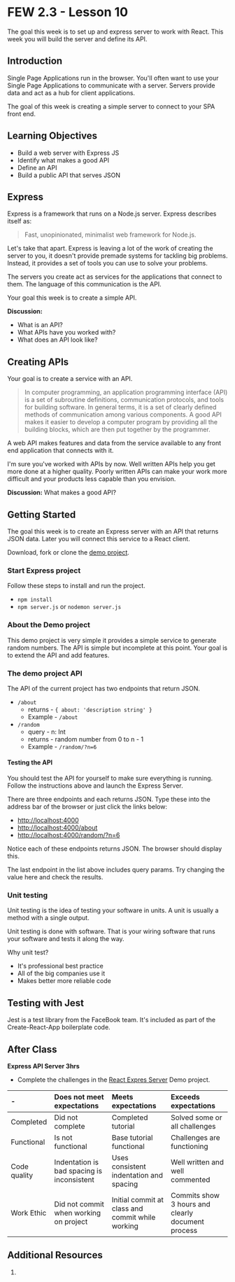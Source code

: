 # FEW 2.3 - Lesson 10

The goal this week is to set up and express server to work with React. This week you will build the server and define its API. 

## Introduction

Single Page Applications run in the browser. You'll often want to use your Single Page Applications to communicate with a server. Servers provide data and act as a hub for client applications.

The goal of this week is creating a simple server to connect to your SPA front end. 

## Learning Objectives

- Build a web server with Express JS
- Identify what makes a good API
- Define an API
- Build a public API that serves JSON

## Express

Express is a framework that runs on a Node.js server. Express describes itself as: 

> Fast, unopinionated, minimalist web framework for Node.js. 

Let's take that apart. Express is leaving a lot of the work of creating the server to you, it doesn't provide premade systems for tackling big problems. Instead, it provides a set of tools you can use to solve your problems. 

The servers you create act as services for the applications that connect to them. The language of this communication is the API.

Your goal this week is to create a simple API. 

**Discussion:** 

- What is an API?
- What APIs have you worked with? 
- What does an API look like? 

## Creating APIs

Your goal is to create a service with an API. 

> In computer programming, an application programming interface (API) is a set of subroutine definitions, communication protocols, and tools for building software. In general terms, it is a set of clearly defined methods of communication among various components. A good API makes it easier to develop a computer program by providing all the building blocks, which are then put together by the programmer.

A web API makes features and data from the service available to any front end application that connects with it.

I'm sure you've worked with APIs by now. Well written APIs help you get more done at a higher quality. Poorly written APIs can make your work more difficult and your products less capable than you envision. 

**Discussion:** What makes a good API? 

## Getting Started

The goal this week is to create an Express server with an API that returns JSON data. Later you will connect this service to a React client.

Download, fork or clone the [demo project](https://github.com/Make-School-Labs/react-express-server).

### Start Express project

Follow these steps to install and run the project.

- `npm install`
- `npm server.js` or `nodemon server.js`

### About the Demo project

This demo project is very simple it provides a simple service to generate random numbers. The API is simple but incomplete at this point. Your goal is to extend the API and add features. 

### The demo project API

The API of the current project has two endpoints that return JSON. 

- `/about` 
    - returns - `{ about: 'description string' }`
    - Example - `/about`
- `/random` 
    - query - n: Int
    - returns - random number from 0 to n - 1
    - Example - `/random/?n=6` 

#### Testing the API

You should test the API for yourself to make sure everything is running. Follow the instructions above and launch the Express Server.

There are three endpoints and each returns JSON. Type these into the address bar of the browser or just click the links below: 

- [http://localhost:4000](http://localhost:4000)
- [http://localhost:4000/about](http://localhost:4000/about)
- [http://localhost:4000/random/?n=6](http://localhost:4000/random/?n=6)

Notice each of these endpoints returns JSON. The browser should display this. 

The last endpoint in the list above includes query params. Try changing the value here and check the results. 

### Unit testing 

Unit testing is the idea of testing your software in units. A unit is usually a method with a single output. 

Unit testing is done with software. That is your wiring software that runs your software and tests it along the way. 

Why unit test?

- It's professional best practice
- All of the big companies use it
- Makes better more reliable code

## Testing with Jest

Jest is a test library from the FaceBook team. It's included as part of the Create-React-App boilerplate code. 

## After Class

**Express API Server 3hrs**

- Complete the challenges in the [React Expres Server](https://github.com/Product-College-Labs/react-express-server) Demo project.

| -        | Does not meet expectations | Meets expectations       | Exceeds expectations |
|:---------|:---------------------------|:-------------------------|:---------------------|
| Completed| Did not complete    | Completed tutorial     | Solved some or all challenges |
| Functional| Is not functional   | Base tutorial functional | Challenges are functioning |
| Code quality | Indentation is bad spacing is inconsistent | Uses consistent indentation and spacing | Well written and well commented |
| Work Ethic | Did not commit when working on project | Initial commit at class and commit while working | Commits show 3 hours and clearly document process | 

## Additional Resources

1. 
